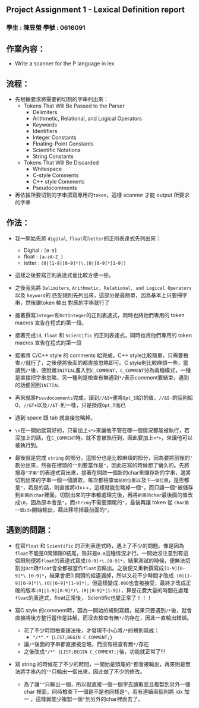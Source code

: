 ## Project Assignment 1 - Lexical Definition report

### **學生 : 陳昱螢    學號 : 0616091**

## 作業內容：
* Write a scanner for the P language in lex

## 流程：
* 先根據要求將需要的切割的字串列出來：
    * Tokens That Will Be Passed to the Parser
        * Delimiters
        * Arithmetic, Relational, and Logical Operators
        * Keywords
        * Identifiers
        * Integer Constants
        * Floating-Point Constants
        * Scientific Notations
        * String Constants
    * Tokens That Will Be Discarded
        * Whitespace
        * C-style Comments
        * C++ style Comments
        * Pseudocomments
* 再依據所要切割的字串撰寫專用的```token```，這樣 scanner 才能 output 所要求的字串

## 作法：

* 我一開始先將 ```digital```, ```float```和```letter```的正則表達式先列出來：
    * Digital : ```[0-9]```
    * float : ```[a-zA-Z_]```
    * letter : ```(0|[1-9][0-9]*)\.(0|[0-9]*[1-9])```
* 這樣之後要寫正則表達式會比較方便一些。

* 之後我先將 ```Delimiters```, ```Arithmetic, Relational, and Logical Operators``` 以及 ```keyword```的 匹配規則先列出來，這部分是最簡單，因為基本上只要掃字串，然後讓token 輸出 對應的字串就行了

* 接著撰寫```Integer```和```OctInteger```的正則表達式，同時也將他們專用的 token macros 宣告在程式的第一段。

* 接著完成```id```, ```float``` 和 ```Scientific``` 的正則表達式，同時也將他們專用的 token macros 宣告在程式的第一段

* 接著將 C/C++ style 的 comments 給完成，C++ style比較簡單，只需要檢查```//```就行了，之後便將後面的都直接忽略即可。C style則比較麻煩一些，當讀到```/*```後，便脫離```INITIAL```進入到```C_COMMENT```，```C_COMMENT```分為兩種模式，一種是直接把字串忽略，另一種則是檢查有無遇到```*/```表示comment要結束，遇到的話便回到```INITIAL```

* 再來就將```Pseudocomments```完成，讀到```//&S+```便將```Opt_S```給1的值，```//&S-```的話則給0，```//&T+```以及```//&T-```則一樣，只是換成```Opt_T```而已

* 遇到 space 跟 tab 就直接忽略掉。

* ```\n```在一開始就寫好的，只需加上```<*>```來讓他不管在哪一個情況都能被執行，若沒加上的話，在```C_COMMENT```時，就不會被執行到，因此要加上```<*>```，來讓他可以被執行到。

* 最後就是完成 ```string``` 的部分，這部分也是比較麻煩的部分，因為要將前後的```"``` 劃分出來，然後在裡頭的```""```則要當作是```"```，因此在寫的時候想了蠻久的。先將搜尋```"字串"```的表達式寫出來，接著在開啟一個新的char來儲存新的字串，邊將切割出來的字串一個一個讀取，每次都檢查```當前的位置```以及```下一個位置```，是否都是```"```，若是的話，則直接將idx++，這樣就能忽略掉一個```"```，而只讓一個```"```被儲存到```新開的char```裡面。切割出來的字串都處理完後，再將```新開的char```最後面的值改成```\0```，因為原本會是```"```，而```string```不需要頭尾的```"```，最後再讓 token 從 ```char第一個idx```開始輸出，藉此移除掉最前面的```"```。

## 遇到的問題：

* 在寫```float``` 和 ```Scientific``` 的正則表達式時，遇上了不少的問題。像是因為```float```不能是0開頭跟0結尾，除非是```0.0```這種情況才行。一開始沒注意到有這個限制便將```float```的表達式寫成```[0-9]+\.[0-9]*```，結果測試的時候，便無法切割出```Oct```跟```float```會全都被當作```float```去輸出。之後便又重新撰寫成```[1-9][0-9]*\.[0-9]*```，結果會把0.開頭的給遺漏掉，所以又花不少時間才改成``` (0|[1-9][0-9]*)\.(0|[0-9]*[1-9]*)```，但這樣變成```.000```也會被接受，最終才改成正確的版本```(0|[1-9][0-9]*)\.(0|[0-9]*[1-9])```，算是花費大量的時間在處理```float```的表達式，float正常後， Scientific也變正常了！！！

* 寫C style 的comment時，因為一開始的規則寫錯，結果只要遇到```/*```後，就會直接將後方整行當作是註解，而沒去檢查有無```*/```的存在，因此一直輸出錯誤。
    * 花了不少時間檢查語法後，才發現不小心將```/*```的規則寫成：
        * ```"/*".* {LIST;BEGIN C_COMMENT;}```
    * 讓```/*```後面的字串都直接被忽略，而沒有檢查有無```*/```存在
    * 之後改成```"/*" {LIST;BEGIN C_COMMENT;}```後，功能就正常了!!!

* 寫 string 的時候花了不少的時間，一開始是頭尾的```"```都會被輸出，再來則是無法將字串內的```""```只輸出一個出來，因此做了不少的修改。
    * 為了讓```""```只輸出一個，所以就直接一個一個字去讀取並且複製到另外一個char 裡面，同時檢查下一個是不是也同樣是```"```，若有連續兩個則將 idx 加一 ，這樣就能少複製一個```"```到另外的char裡面去了。
